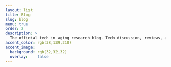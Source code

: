 ```yaml
---
layout: list
title: Blog
slug: blog
menu: true
order: 2
description: >
  The official tech in aging research blog. Tech discussion, reviews, and analysis of current research. Also maybe video game chats.
accent_color: rgb(38,139,210)
accent_image:
  background: rgb(32,32,32)
  overlay:    false
---
```

